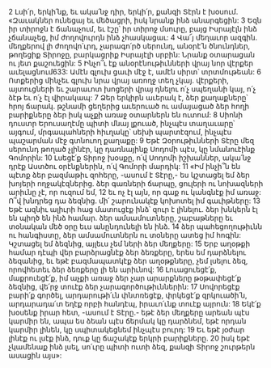 2 Լսի՛ր, երկի՛նք, եւ ակա՛նջ դիր, երկի՛ր,
քանզի Տէրն է խօսում.
«Զաւակներ ունեցայ եւ մեծացրի,
իսկ նրանք ինձ անարգեցին:
3 Եզն իր տիրոջն է ճանաչում, եւ էշը՝ իր տիրոջ մսուրը,
բայց Իսրայէլն ինձ չճանաչեց,
իմ ժողովուրդն ինձ չհասկացաւ:
4 Վա՜յ մեղաւոր ազգին.
մեղքերով լի ժողովո՛ւրդ,
չարագո՛րծ սերունդ,
անօրէ՛ն ծնունդներ,
թողեցիք Տիրոջը,
բարկացրիք Իսրայէլի սրբին:
Նրանք օտարացան ու յետ քաշուեցին:
5 Ինչո՞ւ էք անօրէնութիւնների վրայ նոր վէրքեր աւելացնում633:
Ամէն գլուխ ցաւի մէջ է, ամէն սիրտ՝ տրտմութեան:
6 Ոտքերից մինչեւ գլուխ նրա վրայ առողջ տեղ չկայ.
վէրքերի, այտուցների եւ շարաւոտ խոցերի վրայ դնելու ո՛չ սպեղանի կայ,
ո՛չ ձէթ եւ ո՛չ էլ վիրակապ:
7 Ձեր երկիրն աւերակ է, ձեր քաղաքները՝ հրոյ ճարակ.
թշնամի ցեղերից աւերուած ու ամայացած ձեր հողի բարիքները
ձեր իսկ աչքի առաջ օտարներն են ուտում:
8 Սիոնի դուստր Երուսաղէմը պիտի մնայ լքուած,
ինչպէս տաղաւարը՝ այգում, մրգապահների հիւղակը՝ սեխի պարտէզում,
ինչպէս պաշարման մէջ գտնուող քաղաքը:
9 Եթէ Զօրութիւնների Տէրը մեզ սերունդ թողած չլինէր,
կը դառնայինք Սոդոմի պէս, կը նմանուէինք Գոմորին:
10 Լսեցէ՛ք Տիրոջ խօսքը, ո՛վ Սոդոմի իշխաններ,
ակա՛նջ դրէք Աստծու օրէնքներին, ո՛վ Գոմորի մարդիկ:
11 «Իմ ինչի՞ն են պէտք ձեր բազմաթիւ զոհերը, -ասում է Տէրը,-
ես կշտացել եմ ձեր խոյերի ողջակէզներից.
ձեր գառների ճարպը, ցուլերի ու նոխազների արիւնը չէ, որ ուզում եմ,
12 եւ ոչ էլ այն, որ գաք ու կանգնէք իմ առաջ:
Ո՞վ խնդրեց դա ձեզնից.
մի՛ շարունակէք կոխոտել իմ գաւիթները:
13 Եթէ ազնիւ ալիւրի հաց մատուցէք ինձ՝ զուր է լինելու.
ձեր խնկերն էլ են պիղծ են ինձ համար.
ձեր ամսամուտները, շաբաթները եւ տօնական մեծ օրը եւս անընդունելի են ինձ.
14 ձեր պահեցողութիւնն ու հանգիստը,
ձեր ամսամուտներն ու տօները ատեց իմ հոգին:
Կշտացել եմ ձեզնից,
այլեւս չեմ ների ձեր մեղքերը:
15 Երբ աղօթքի համար դէպի վեր բարձրացնէք ձեր ձեռքերը,
երես եմ դարձնելու ձեզանից,
եւ եթէ բազմապատկէք ձեր աղօթքները, չեմ լսելու ձեզ,
որովհետեւ ձեր ձեռքերը լի են արիւնով:
16 Լուացուեցէ՛ք, մաքրուեցէ՛ք,
իմ աչքի առաջ ձեր չար արարքները թօթափեցէ՛ք ձեզնից,
վե՛րջ տուէք ձեր չարագործութիւններին:
17 Սովորեցէք բարի՛ք գործել,
արդարութի՛ւն փնտռեցէք,
փրկեցէ՛ք զրկուածի՛ն,
արդարադա՛տ եղէք որբի հանդէպ,
իրաւո՛ւնք տուէք այրուն:
18 Եկէ՛ք խօսենք իրար հետ, -ասում է Տէրը.-
եթէ ձեր մեղքերը արեան պէս կարմիր են,
ապա ես ձեան պէս ճերմակ կը դարձնեմ,
եթէ որդան կարմիր լինեն,
կը սպիտակեցնեմ ինչպէս բուրդ:
19 Եւ եթէ յօժար լինէք ու լսէք ինձ,
դուք կը ճաշակէք երկրի բարիքները.
20 իսկ եթէ չկամենաք ինձ լսել,
սո՛ւրը պիտի ուտի ձեզ,
քանզի Տիրոջ շուրթերն ասացին այս»:
